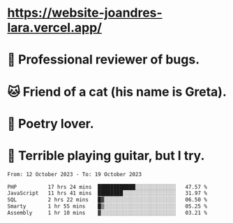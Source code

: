 # https://website-joandres-lara.vercel.app/
# 🐛 Professional reviewer of bugs.
# 🐱 Friend of a cat (his name is Greta).
# 📜 Poetry lover.
# 🎸 Terrible playing guitar, but I try.

<!--START_SECTION:waka-->

```txt
From: 12 October 2023 - To: 19 October 2023

PHP          17 hrs 24 mins  ████████████░░░░░░░░░░░░░   47.57 %
JavaScript   11 hrs 41 mins  ████████░░░░░░░░░░░░░░░░░   31.97 %
SQL          2 hrs 22 mins   █▓░░░░░░░░░░░░░░░░░░░░░░░   06.50 %
Smarty       1 hr 55 mins    █▒░░░░░░░░░░░░░░░░░░░░░░░   05.25 %
Assembly     1 hr 10 mins    ▓░░░░░░░░░░░░░░░░░░░░░░░░   03.21 %
```

<!--END_SECTION:waka-->
